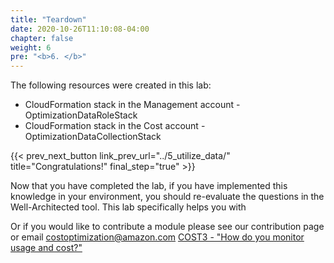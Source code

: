 ```yaml
---
title: "Teardown"
date: 2020-10-26T11:10:08-04:00
chapter: false
weight: 6
pre: "<b>6. </b>"
---
```


The following resources were created in this lab:

- CloudFormation stack in the Management account - OptimizationDataRoleStack
- CloudFormation stack in the Cost account - OptimizationDataCollectionStack


{{< prev_next_button link_prev_url="../5_utilize_data/"  title="Congratulations!" final_step="true" >}}


Now that you have completed the lab, if you have implemented this knowledge in your environment,
you should re-evaluate the questions in the Well-Architected tool. This lab specifically helps you with

Or if you would like to contribute a module please see our contribution page or email costoptimization@amazon.com
[COST3 - "How do you monitor usage and cost?"](https://docs.aws.amazon.com/wellarchitected/latest/framework/a-expenditure-and-usage-awareness.html)



